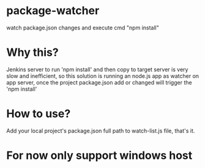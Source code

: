 # package-watcher
watch package.json changes and execute cmd "npm install"

# Why this?
Jenkins server to run 'npm install' and then copy to target server is very slow and inefficient, so this solution is running an node.js app as watcher on app server, once the project package.json add or changed will trigger the 'npm install'

# How to use?
Add your local project's package.json full path to watch-list.js file, that's it.

# For now only support windows host
